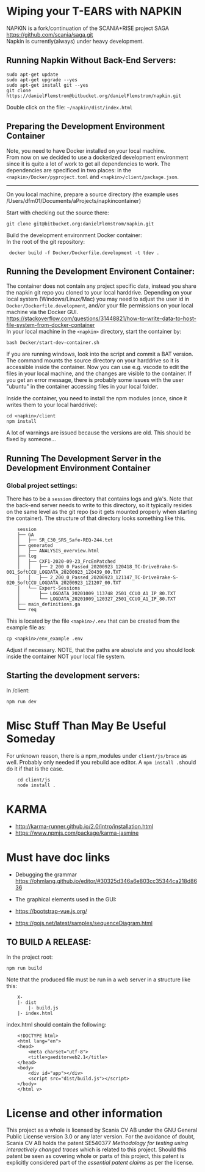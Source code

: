 # Wiping your T-EARS with NAPKIN
NAPKIN is a fork/continuation of the SCANIA+RISE project SAGA https://github.com/scania/saga.git <br> Napkin is currently(always) under heavy development. 

## Running Napkin Without Back-End Servers:

    sudo apt-get update
    sudo apt-get upgrade --yes
    sudo apt-get install git --yes
    git clone https://danielFlemstrom@bitbucket.org/danielFlemstrom/napkin.git

Double click on the file: `~/napkin/dist/index.html`     

## Preparing the Development Environment Container
Note, you need to have Docker installed on your local machine. <br>
From now on we decided to use a dockerized development environment since it is quite a lot of work to get all dependencies to work. 
The dependencies are specificed in two places: in the `<napkin>/Docker/pyproject.toml` and `<napkin>/client/package.json`.<br>
<hr>
On you local machine, prepare a source directory (the example uses /Users/dfm01/Documents/aProjects/napkincontainer)

Start with checking out the source there: 

    git clone git@bitbucket.org:danielFlemstrom/napkin.git

Build the development environment Docker container:<br>
In the root of the git repository:

     docker build -f Docker/Dockerfile.development -t tdev .

## Running the Development Environent Container:
The container does not contain any project specific data, instead you share the napkin git repo you cloned to your local harddrive. Depending on your local system (Windows/Linux/Mac) you may need to adjust the user id in `Docker/Dockerfile.development`, and/or your file permissions on your local machine via the Docker GUI. https://stackoverflow.com/questions/31448821/how-to-write-data-to-host-file-system-from-docker-container <br>
In your local machine in the `<napkin>` directory, start the container by:

    bash Docker/start-dev-container.sh

If you are running windows, look into the script and commit a BAT version. The command mounts the source directory on your harddrive so it is accessible inside the container. Now you can use e.g. vscode to edit the files in your local machine, and the changes are visible to the container. If you get an error message, there is probably some issues with the user "ubuntu" in the container accessing files in your local folder. 

Inside the container, you need to install the npm modules (once, since it writes them to your local harddrive):

    cd <napkin>/client
    npm install

A lot of warnings are issued because the versions are old. This should be fixed by someone...<br>


## Running The Development Server in the Development Environment Container
### Global project settings: 
There has to be a `session` directory that contains logs and g/a's.
Note that the back-end server needs to write to this directory, so it typically resides on the same level as the git repo (so it gets mounted properly when starting the container). The structure of that directory looks something like this.

        session
        ├── GA
        │   ├── SR_C30_SRS_Safe-REQ-244.txt
        ├── generated
        │   ├── ANALYSIS_overview.html
        ├── log
        │   ├── CXF1-2020-09-23_FrcEnPatched
        │   │   ├── 2_200_0_Passed_20200923_120418_TC-DriveBrake-S-001_SoftCCU_LOGDATA_20200923_120439_00.TXT
        │   │   ├── 2_200_0_Passed_20200923_121147_TC-DriveBrake-S-020_SoftCCU_LOGDATA_20200923_121207_00.TXT
        │   └── Expert-Sessions
        │       ├── LOGDATA_20201009_113748_2501_CCUO_A1_IP_80.TXT
        │       └── LOGDATA_20201009_120327_2501_CCUO_A1_IP_80.TXT
        ├── main_definitions.ga
        └── req


 This is located by the file `<napkin>/.env` that can be created from the example file as:<br>

    cp <napkin>/env_example .env

Adjust if necessary. NOTE, that the paths are absolute and you should look inside the container NOT your local file system. 
## Starting the development servers:
In <napkin>/client:<br>

    npm run dev



# Misc Stuff Than May Be Useful Someday

For unknown reason, there is a npm_modules under 
`client/js/brace` as well. Probably only needed if you rebuild ace editor. A `npm install .`should do it if that is the case. 

 
        cd client/js
        node install .

 

# KARMA
* http://karma-runner.github.io/2.0/intro/installation.html
*  https://www.npmjs.com/package/karma-jasmine



# Must have doc links
* Debugging the grammar
https://ohmlang.github.io/editor/#30325d346a6e803cc35344ca218d8636


* The graphical elements used in the GUI:
* https://bootstrap-vue.js.org/
* https://gojs.net/latest/samples/sequenceDiagram.html



## TO BUILD A RELEASE:
In the project root:
 
    npm run build
 

Note that the produced file must be run in a web server in a structure like this:
 
        X-
        |- dist
            |- build.js
        |- index.html
 

index.html should contain the following:

        <!DOCTYPE html>
        <html lang="en">
        <head>
            <meta charset="utf-8">
            <title>gaeditorweb2.1</title>
        </head>
        <body>
            <div id="app"></div>
            <script src="dist/build.js"></script>
        </body>
        </html v>
 



# License and other information

This project as a whole is licensed by Scania CV AB under the GNU General
Public License version 3.0 or any later version. For the avoidance of doubt,
Scania CV AB holds the patent
SE540377 *Methodology for testing using interactively changed traces* which
is related to this project. Should this patent be seen as covering whole or
parts of this project, this patent is explicitly considered part of the
*essential patent claims* as per the license.

